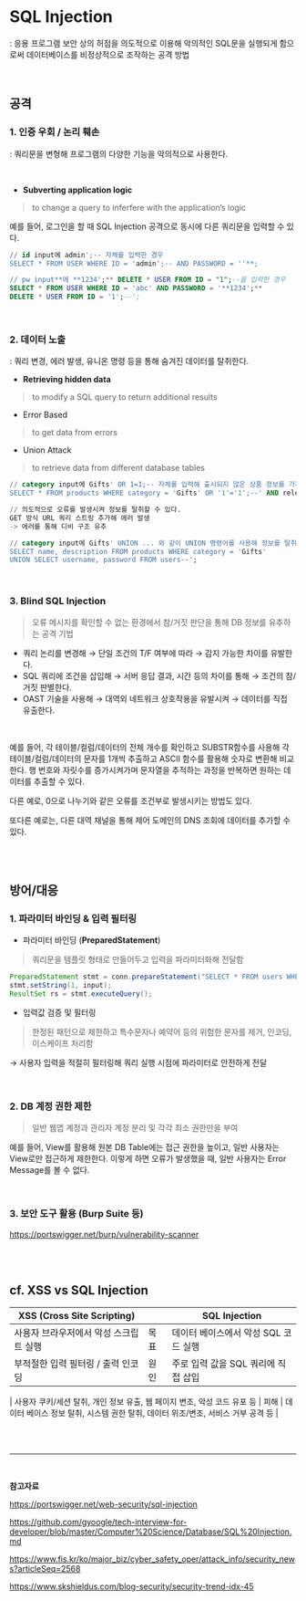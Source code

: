 # SQL Injection

: 응용 프로그램 보안 상의 허점을 의도적으로 이용해 악의적인 SQL문을 실행되게 함으로써 데이터베이스를 비정상적으로 조작하는 공격 방법

</br>

## 공격

### 1. 인증 우회 / 논리 훼손

: 쿼리문을 변형해 프로그램의 다양한 기능을 악의적으로 사용한다.

</br>

- **Subverting application logic**

> to change a query to inferfere with the application’s logic

예를 들어, 로그인을 할 때 SQL Injection 공격으로 동시에 다른 쿼리문을 입력할 수 있다.

```sql
// id input에 admin';-- 자체를 입력한 경우
SELECT * FROM USER WHERE ID = 'admin';-- AND PASSWORD = ''**;

// pw input**에 **1234';** DELETE * USER FROM ID = "1";--을 입력한 경우
SELECT * FROM USER WHERE ID = 'abc' AND PASSWORD = '**1234';**
DELETE * USER FROM ID = '1';--';
```

</br>

### 2. 데이터 노출

: 쿼리 변경, 에러 발생, 유니온 명령 등을 통해 숨겨진 데이터를 탈취한다.

- **Retrieving hidden data**

> to modify a SQL query to return additional results

- Error Based

> to get data from errors

- Union Attack

> to retrieve data from different database tables

```sql
// category input에 Gifts' OR 1=1;-- 자체를 입력해 출시되지 않은 상품 정보를 가져온다.
SELECT * FROM products WHERE category = 'Gifts' OR '1'='1';--' AND released = 1;
```

```sql
// 의도적으로 오류를 발생시켜 정보를 탈취할 수 있다.
GET 방식 URL 쿼리 스트링 추가해 에러 발생
-> 에러를 통해 디비 구조 유추
```

```sql
// category input에 Gifts' UNION ... 와 같이 UNION 명령어를 사용해 정보를 탈취할 수 있다.
SELECT name, description FROM products WHERE category = 'Gifts'
UNION SELECT username, password FROM users--';
```

</br>

### 3. Blind SQL Injection

> 오류 메시지를 확인할 수 없는 환경에서 참/거짓 판단을 통해 DB 정보를 유추하는 공격 기법

- 쿼리 논리를 변경해 → 단일 조건의 T/F 여부에 따라 → 감지 가능한 차이를 유발한다.
- SQL 쿼리에 조건을 삽입해 → 서버 응답 결과, 시간 등의 차이를 통해 → 조건의 참/거짓 판별한다.
- OAST 기술을 사용해 → 대역외 네트워크 상호작용을 유발시켜 → 데이터를 직접 유출한다.

</br>

예를 들어, 각 테이블/컬럼/데이터의 전체 개수를 확인하고 SUBSTR함수를 사용해 각 테이블/컬럼/데이터의 문자를 1개씩 추출하고 ASCII 함수를 활용해 숫자로 변환해 비교한다. 행 번호와 자릿수를 증가시켜가며 문자열을 추적하는 과정을 반복하면 원하는 데이터를 추출할 수 있다.

다른 예로, 0으로 나누기와 같은 오류를 조건부로 발생시키는 방법도 있다.

또다른 예로는, 다른 대역 채널을 통해 제어 도메인의 DNS 조회에 데이터를 추가할 수 있다.

</br></br>

## 방어/대응

### 1. 파라미터 바인딩 & 입력 필터링

- 파라미터 바인딩 (**PreparedStatement**)

> 쿼리문을 템플릿 형태로 만들어두고 입력을 파라미터화해 전달함

```java
PreparedStatement stmt = conn.prepareStatement("SELECT * FROM users WHERE username = ?");
stmt.setString(1, input);
ResultSet rs = stmt.executeQuery();
```

- 입력값 검증 및 필터링

> 한정된 패턴으로 제한하고 특수문자나 예약어 등의 위험한 문자를 제거, 인코딩, 이스케이프 처리함

→ 사용자 입력을 적절히 필터링해 쿼리 실행 시점에 파라미터로 안전하게 전달

</br>

### 2. DB 계정 권한 제한

> 일반 웹앱 계정과 관리자 계정 분리 및 각각 최소 권한만을 부여

예를 들어, View를 활용해 원본 DB Table에는 접근 권한을 높이고, 일반 사용자는 View로만 접근하게 제한한다. 이렇게 하면 오류가 발생했을 때, 일반 사용자는 Error Message를 볼 수 없다.

</br>

### 3. 보안 도구 활용 (Burp Suite 등)

https://portswigger.net/burp/vulnerability-scanner

</br></br>

<aside>

# cf. XSS vs SQL Injection

| XSS (Cross Site Scripting)             |      | SQL Injection                        |
| -------------------------------------- | ---- | ------------------------------------ |
| 사용자 브라우저에서 악성 스크립트 실행 | 목표 | 데이터 베이스에서 악성 SQL 코드 실행 |
| 부적절한 입력 필터링 / 출력 인코딩     | 원인 | 주로 입력 값을 SQL 쿼리에 직접 삽입  |

| 사용자 쿠키/세션 탈취,
개인 정보 유출,
웹 페이지 변조,
악성 코드 유포 등 | 피해 | 데이터 베이스 정보 탈취,
시스템 권한 탈취,
데이터 위조/변조,
서비스 거부 공격 등 |

</aside>

</br></br>

---

</br>

**참고자료**

https://portswigger.net/web-security/sql-injection

https://github.com/gyoogle/tech-interview-for-developer/blob/master/Computer%20Science/Database/SQL%20Injection.md

https://www.fis.kr/ko/major_biz/cyber_safety_oper/attack_info/security_news?articleSeq=2568

https://www.skshieldus.com/blog-security/security-trend-idx-45
